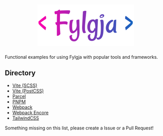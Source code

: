 <div align="center">
<h1>
  <a href="https://fylgja.dev/">
    <img src="https://raw.githubusercontent.com/fylgja/.github/main/assets/logo.svg" alt="Fylgja" width="300" height="130">
  </a>
</h1>
</div>

Functional examples for using Fylgja with popular tools and frameworks.

## Directory

- [Vite (SCSS)](./vite-scss/README.md)
- [Vite (PostCSS)](./vite-postcss/README.md)
- [Parcel](./parcel/README.md)
- [PNPM](./pnpm/README.md)
- [Webpack](./webpack/README.md)
- [Webpack Encore](./encore/README.md)
- [TailwindCSS](./tailwind/README.md)

Something missing on this list, please create a Issue or a Pull Request!
